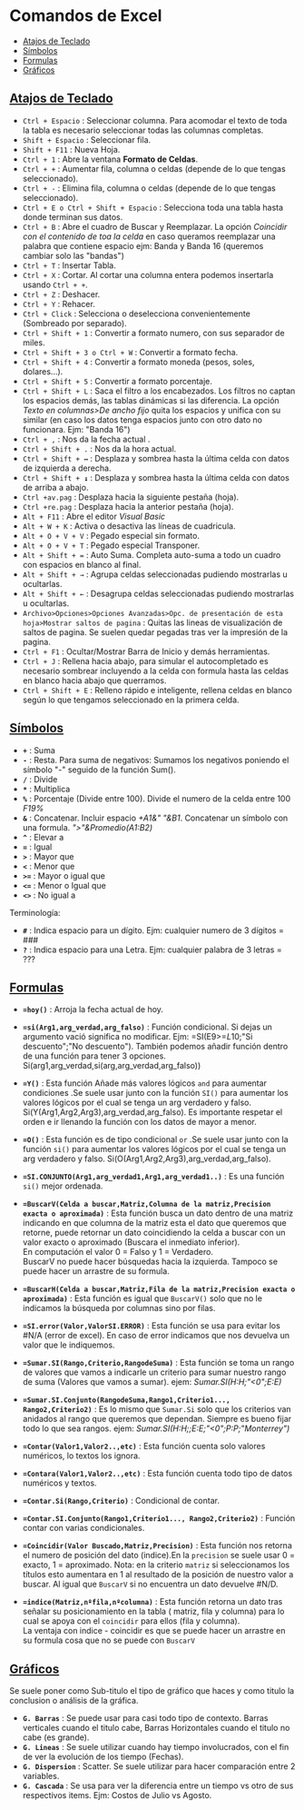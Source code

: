# Comandos de Excel

 * [Atajos de Teclado](#atajos-de-teclado)
 * [Símbolos](#símbolos)
 * [Formulas](#formulas)
 * [Gráficos](#gráficos)

## [Atajos de Teclado](#comandos-de-excel)

 * ``Ctrl + Espacio`` : Seleccionar columna. Para acomodar el texto de toda la tabla es necesario seleccionar todas las columnas completas.
 * ``Shift + Espacio`` : Seleccionar fila.
 * ``Shift + F11`` : Nueva Hoja.
 * ``Ctrl + 1`` : Abre la ventana **Formato de Celdas**.
 * ``Ctrl + +`` : Aumentar fila, columna o celdas  (depende de lo que tengas seleccionado).
 * ``Ctrl + -`` : Elimina fila, columna o celdas  (depende de lo que tengas seleccionado).
 * ``Ctrl + E o Ctrl + Shift + Espacio`` : Selecciona toda una tabla hasta donde terminan sus datos.
 * ``Ctrl + B`` : Abre el cuadro de Buscar y Reemplazar. La opción *Coincidir con el contenido de toa la celda* en caso queramos reemplazar una palabra que contiene espacio ejm: Banda y Banda 16 (queremos cambiar solo las "bandas")
 * ``Ctrl + T`` : Insertar Tabla.
 * ``Ctrl + X`` : Cortar. Al cortar una columna entera podemos insertarla usando `Ctrl + +`.
 * ``Ctrl + Z`` : Deshacer.
 * ``Ctrl + Y`` : Rehacer.
 * ``Ctrl + Click`` : Selecciona o deselecciona convenientemente (Sombreado por separado).
 * ``Ctrl + Shift + 1`` : Convertir a formato numero, con sus separador de miles.
 * ``Ctrl + Shift + 3 o Ctrl + W`` : Convertir a formato fecha.
 * ``Ctrl + Shift + 4`` : Convertir a formato moneda (pesos, soles, dolares...).
 * ``Ctrl + Shift + 5`` : Convertir a formato porcentaje.
 * ``Ctrl + Shift + L`` : Saca el filtro a los encabezados. Los filtros no captan los espacios demás, las tablas dinámicas si las diferencia. La opción *Texto en columnas>De ancho fijo* quita los espacios y unifica con su similar (en caso los datos tenga espacios junto con otro dato no funcionara. Ejm: "Banda 16")
 * ``Ctrl + ,`` : Nos da la fecha actual .
 * ``Ctrl + Shift + .`` : Nos da la hora actual.
 * ``Ctrl + Shift + ↔`` : Desplaza y sombrea hasta la última celda con datos de izquierda a derecha.
 * ``Ctrl + Shift + ↨`` : Desplaza y sombrea hasta la última celda con datos de arriba a abajo.
 * ``Ctrl +av.pag`` : Desplaza hacia la siguiente pestaña (hoja).
 * ``Ctrl +re.pag`` : Desplaza hacia la anterior pestaña (hoja).
 * ``Alt + F11`` : Abre el editor *Visual Basic*
 * ``Alt + W + K`` : Activa o desactiva las líneas de cuadricula.
 * ``Alt + O + V + V`` : Pegado especial sin formato.
 * ``Alt + O + V + T`` : Pegado especial Transponer.
 * ``Alt + Shift + =`` : Auto Suma. Completa auto-suma a todo un cuadro con espacios en blanco al final.
 * ``Alt + Shift + →`` : Agrupa celdas seleccionadas pudiendo mostrarlas u ocultarlas.
 * ``Alt + Shift + ←`` : Desagrupa celdas seleccionadas pudiendo mostrarlas u ocultarlas.
 * ``Archivo>Opciones>Opciones Avanzadas>Opc. de presentación de esta hoja>Mostrar saltos de pagina`` : Quitas las lineas de visualización de saltos de pagina. Se suelen quedar pegadas tras ver la impresión de la pagina.
 * ``Ctrl + F1`` : Ocultar/Mostrar Barra de Inicio y demás herramientas.
 * ``Ctrl + J`` : Rellena hacia abajo, para simular el autocompletado es necesario sombrear incluyendo a la celda con formula hasta las celdas en blanco hacia abajo que querramos.
 * ``Ctrl + Shift + E`` : Relleno rápido e inteligente, rellena celdas en blanco según lo que tengamos seleccionado en la primera celda.

## [Símbolos](#comandos-de-excel)

 * **``+``** :	Suma
 * **``-``** :	Resta. Para suma de negativos: Sumamos los negativos poniendo el símbolo "-" seguido de la función Sum().
 * **``/``** :	Divide
 * **``*``** :	Multiplica
 * **``%``** :	Porcentaje (Divide entre 100). Divide el numero de la celda entre 100 *F19%*
 * **``&``** :	Concatenar. Incluir espacio *+A1&" "&B1*. Concatenar un símbolo con una formula. *">"&Promedio(A1:B2)*
 * **``^``** :	Elevar a
 * **``=``** :	Igual
 * **``>``** :	Mayor que
 * **``<``** :	Menor que
 * **``>=``** :	Mayor o igual que
 * **``<=``** :	Menor o Igual que
 * **``<>``** :	No igual a

Terminología:

 * **``#``** :	Indica espacio para un dígito. Ejm: cualquier numero de 3 dígitos = ###
 * **``?``** :	Indica espacio para una Letra. Ejm: cualquier palabra de 3 letras = ???


## [Formulas](#comandos-de-excel)

 * **``=hoy()``** :	Arroja la fecha actual de hoy.
  
 * **``=si(Arg1,arg_verdad,arg_falso)``** :	Función condicional. Si dejas un argumento vació significa no modificar. Ejm: =SI(E9>=$L$10;"Si descuento";"No descuento"). También podemos añadir función dentro de una función para tener 3 opciones. Si(arg1,arg_verdad,si(arg,arg_verdad,arg_falso))
  
 * **``=Y()``** : Esta función Añade más valores lógicos `and` para aumentar condiciones .Se suele usar junto con la función ``SI()`` para aumentar los valores lógicos por el cual se tenga un arg verdadero y falso. Si(Y(Arg1,Arg2,Arg3),arg_verdad,arg_falso). Es importante respetar el orden e ir llenando la función con los datos de mayor a menor.

 * **``=O()``** : Esta función es de tipo condicional `or` .Se suele usar junto con la función ``si()`` para aumentar los valores lógicos por el cual se tenga un arg verdadero y falso. Si(O(Arg1,Arg2,Arg3),arg_verdad,arg_falso).

 * **``=SI.CONJUNTO(Arg1,arg_verdad1,Arg1,arg_verdad1..)``** :	Es una función ``si()`` mejor ordenada.

 * **``=BuscarV(Celda a buscar,Matriz,Columna de la matriz,Precision exacta o aproximada)``** :	Esta función busca un dato dentro de una matriz indicando en que columna de la matriz esta el dato que queremos que retorne, puede retornar un dato coincidiendo la celda a buscar con un valor exacto o aproximado (Buscara el inmediato inferior).<br>
 En computación el valor 0 = Falso y 1 = Verdadero.<br>
 BuscarV no puede hacer búsquedas hacia la izquierda. Tampoco se puede hacer un arrastre de su formula.
 

 * **``=BuscarH(Celda a buscar,Matriz,Fila de la matriz,Precision exacta o aproximada)``** :	Esta función es igual que `BuscarV()` solo que no le indicamos la búsqueda por columnas sino por filas.

 * **``=SI.error(Valor,ValorSI.ERROR)``** : Esta función se usa para evitar los #N/A (error de excel). En caso de error indicamos que nos devuelva un valor que le indiquemos.
  
 * **``=Sumar.SI(Rango,Criterio,RangodeSuma)``** : Esta función se toma un rango de valores que vamos a indicarle un criterio para sumar nuestro rango de suma (Valores que vamos a sumar). ejem: *Sumar.SI(H:H;"<0";E:E)*

 * **``=Sumar.SI.Conjunto(RangodeSuma,Rango1,Criterio1..., Rango2,Criterio2)``** : Es lo mismo que `Sumar.Si` solo que los criterios van anidados al rango que queremos que dependan. Siempre es bueno fijar todo lo que sea rangos. ejem: *Sumar.SI(H:H;;E:E;"<0";P:P;"Monterrey")*

 * **``=Contar(Valor1,Valor2..,etc)``** : Esta función cuenta solo valores numéricos, lo textos los ignora.

 * **``=Contara(Valor1,Valor2..,etc)``** : Esta función cuenta todo tipo de datos numéricos y textos.

 * **``=Contar.Si(Rango,Criterio)``** : Condicional de contar.

 * **``=Contar.SI.Conjunto(Rango1,Criterio1..., Rango2,Criterio2)``** : Función contar con varias condicionales.

 * **``=Coincidir(Valor Buscado,Matriz,Precision)``** : Esta función nos retorna el numero de posición del dato (indice).En la ``precision`` se suele usar 0 = exacto, 1 = aproximado. Nota: en la criterio ``matriz`` si seleccionamos los títulos esto aumentara en 1 al resultado de la posición de nuestro valor a buscar. Al igual que `BuscarV` si no encuentra un dato devuelve #N/D.

 * **``=indice(Matriz,nºfila,nºcolumna)``** : Esta función retorna un dato tras señalar su posicionamiento en la tabla ( matriz, fila y columna) para lo cual se apoya con el `coincidir` para ellos (fila y columna).<br>
 La ventaja con indice - coincidir es que se puede hacer un arrastre en su formula cosa que no se puede con `BuscarV`

## [Gráficos](#comandos-de-excel)

Se suele poner como Sub-titulo el tipo de gráfico que haces y como titulo la conclusion o análisis de la gráfica.

 * **``G. Barras``** :	Se puede usar para casi todo tipo de contexto. Barras verticales cuando el titulo cabe, Barras Horizontales cuando el titulo no cabe (es grande).
 * **``G. Lineas``** :	Se suele utilizar cuando hay tiempo involucrados, con el fin de ver la evolución de los tiempo (Fechas).
 * **``G. Dispersion``** :	Scatter. Se suele utilizar para hacer comparación entre 2 variables. 
 * **``G. Cascada``** :	Se usa para ver la diferencia entre un tiempo vs otro de sus respectivos items. Ejm: Costos de Julio vs Agosto.


